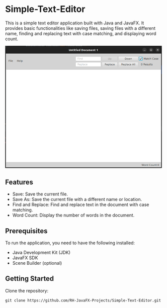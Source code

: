 # Simple-Text-Editor

This is a simple text editor application built with Java and JavaFX. It provides basic functionalities like saving files, saving files with a different name, finding and replacing text with case matching, and displaying word count.

![Simple Text Editor ](Screenshot.png)

## Features

- Save: Save the current file.
- Save As: Save the current file with a different name or location.
- Find and Replace: Find and replace text in the document with case matching.
- Word Count: Display the number of words in the document.

## Prerequisites

To run the application, you need to have the following installed:

- Java Development Kit (JDK)
- JavaFX SDK
- Scene Builder (optional)

## Getting Started

Clone the repository:

```shell
git clone https://github.com/RH-JavaFX-Projects/Simple-Text-Editor.git
